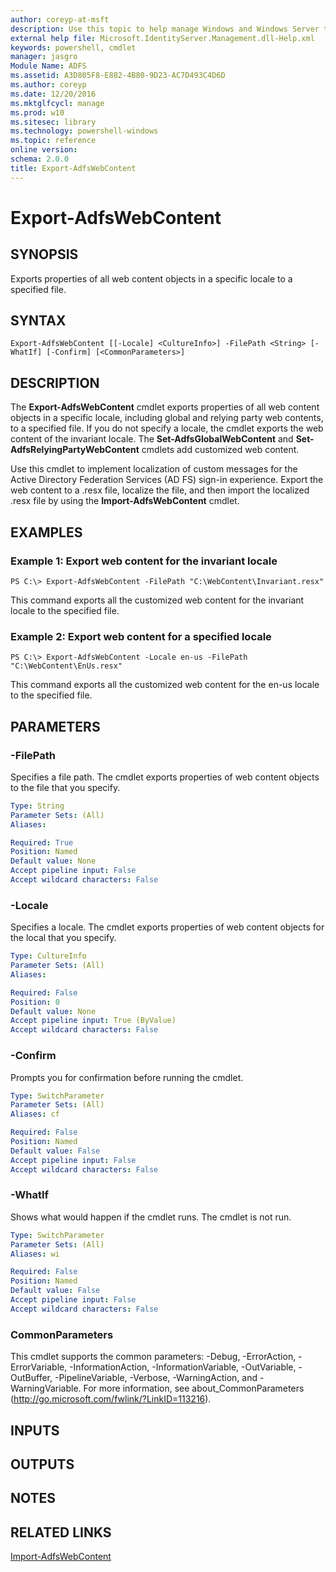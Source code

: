 ```yaml
---
author: coreyp-at-msft
description: Use this topic to help manage Windows and Windows Server technologies with Windows PowerShell.
external help file: Microsoft.IdentityServer.Management.dll-Help.xml
keywords: powershell, cmdlet
manager: jasgro
Module Name: ADFS
ms.assetid: A3D805F8-E882-4B80-9D23-AC7D493C4D6D
ms.author: coreyp
ms.date: 12/20/2016
ms.mktglfcycl: manage
ms.prod: w10
ms.sitesec: library
ms.technology: powershell-windows
ms.topic: reference
online version: 
schema: 2.0.0
title: Export-AdfsWebContent
---
```


# Export-AdfsWebContent

## SYNOPSIS
Exports properties of all web content objects in a specific locale to a specified file.

## SYNTAX

```
Export-AdfsWebContent [[-Locale] <CultureInfo>] -FilePath <String> [-WhatIf] [-Confirm] [<CommonParameters>]
```

## DESCRIPTION
The **Export-AdfsWebContent** cmdlet exports properties of all web content objects in a specific locale, including global and relying party web contents, to a specified file.
If you do not specify a locale, the cmdlet exports the web content of the invariant locale.
The **Set-AdfsGlobalWebContent** and **Set-AdfsRelyingPartyWebContent** cmdlets add customized web content.

Use this cmdlet to implement localization of custom messages for the Active Directory Federation Services (AD FS) sign-in experience.
Export the web content to a .resx file, localize the file, and then import the localized .resx file by using the **Import-AdfsWebContent** cmdlet.

## EXAMPLES

### Example 1: Export web content for the invariant locale
```
PS C:\> Export-AdfsWebContent -FilePath "C:\WebContent\Invariant.resx"
```

This command exports all the customized web content for the invariant locale to the specified file.

### Example 2: Export web content for a specified locale
```
PS C:\> Export-AdfsWebContent -Locale en-us -FilePath "C:\WebContent\EnUs.resx"
```

This command exports all the customized web content for the en-us locale to the specified file.

## PARAMETERS

### -FilePath
Specifies a file path.
The cmdlet exports properties of web content objects to the file that you specify.

```yaml
Type: String
Parameter Sets: (All)
Aliases: 

Required: True
Position: Named
Default value: None
Accept pipeline input: False
Accept wildcard characters: False
```

### -Locale
Specifies a locale.
The cmdlet exports properties of web content objects for the local that you specify.

```yaml
Type: CultureInfo
Parameter Sets: (All)
Aliases: 

Required: False
Position: 0
Default value: None
Accept pipeline input: True (ByValue)
Accept wildcard characters: False
```

### -Confirm
Prompts you for confirmation before running the cmdlet.

```yaml
Type: SwitchParameter
Parameter Sets: (All)
Aliases: cf

Required: False
Position: Named
Default value: False
Accept pipeline input: False
Accept wildcard characters: False
```

### -WhatIf
Shows what would happen if the cmdlet runs.
The cmdlet is not run.

```yaml
Type: SwitchParameter
Parameter Sets: (All)
Aliases: wi

Required: False
Position: Named
Default value: False
Accept pipeline input: False
Accept wildcard characters: False
```

### CommonParameters
This cmdlet supports the common parameters: -Debug, -ErrorAction, -ErrorVariable, -InformationAction, -InformationVariable, -OutVariable, -OutBuffer, -PipelineVariable, -Verbose, -WarningAction, and -WarningVariable. For more information, see about_CommonParameters (http://go.microsoft.com/fwlink/?LinkID=113216).

## INPUTS

## OUTPUTS

## NOTES

## RELATED LINKS

[Import-AdfsWebContent](./Import-AdfsWebContent.md)

